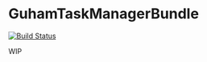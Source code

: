 # GuhamTaskManagerBundle

[![Build Status](https://travis-ci.org/guham/GuhamTaskManagerBundle.svg?branch=master)](https://travis-ci.org/guham/GuhamTaskManagerBundle)

WIP
